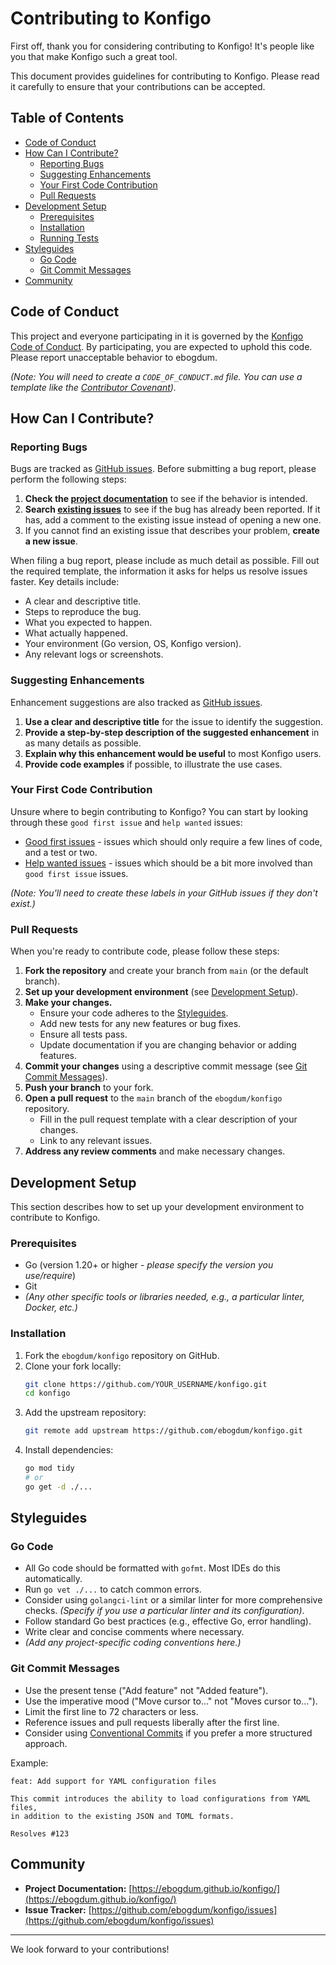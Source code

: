 # Contributing to Konfigo

First off, thank you for considering contributing to Konfigo! It's people like you that make Konfigo such a great tool.

This document provides guidelines for contributing to Konfigo. Please read it carefully to ensure that your contributions can be accepted.

## Table of Contents

- [Code of Conduct](#code-of-conduct)
- [How Can I Contribute?](#how-can-i-contribute)
  - [Reporting Bugs](#reporting-bugs)
  - [Suggesting Enhancements](#suggesting-enhancements)
  - [Your First Code Contribution](#your-first-code-contribution)
  - [Pull Requests](#pull-requests)
- [Development Setup](#development-setup)
  - [Prerequisites](#prerequisites)
  - [Installation](#installation)
  - [Running Tests](#running-tests)
- [Styleguides](#styleguides)
  - [Go Code](#go-code)
  - [Git Commit Messages](#git-commit-messages)
- [Community](#community)

## Code of Conduct

This project and everyone participating in it is governed by the [Konfigo Code of Conduct](CODE_OF_CONDUCT.md). By participating, you are expected to uphold this code. Please report unacceptable behavior to ebogdum.

*(Note: You will need to create a `CODE_OF_CONDUCT.md` file. You can use a template like the [Contributor Covenant](https://www.contributor-covenant.org/version/2/1/code_of_conduct.html)).*

## How Can I Contribute?

### Reporting Bugs

Bugs are tracked as [GitHub issues](https://github.com/ebogdum/konfigo/issues). Before submitting a bug report, please perform the following steps:

1.  **Check the [project documentation](https://ebogdum.github.io/konfigo/)** to see if the behavior is intended.
2.  **Search [existing issues](https://github.com/ebogdum/konfigo/issues)** to see if the bug has already been reported. If it has, add a comment to the existing issue instead of opening a new one.
3.  If you cannot find an existing issue that describes your problem, **create a new issue**.

When filing a bug report, please include as much detail as possible. Fill out the required template, the information it asks for helps us resolve issues faster. Key details include:

*   A clear and descriptive title.
*   Steps to reproduce the bug.
*   What you expected to happen.
*   What actually happened.
*   Your environment (Go version, OS, Konfigo version).
*   Any relevant logs or screenshots.

### Suggesting Enhancements

Enhancement suggestions are also tracked as [GitHub issues](https://github.com/ebogdum/konfigo/issues).

1.  **Use a clear and descriptive title** for the issue to identify the suggestion.
2.  **Provide a step-by-step description of the suggested enhancement** in as many details as possible.
3.  **Explain why this enhancement would be useful** to most Konfigo users.
4.  **Provide code examples** if possible, to illustrate the use cases.

### Your First Code Contribution

Unsure where to begin contributing to Konfigo? You can start by looking through these `good first issue` and `help wanted` issues:

*   [Good first issues](https://github.com/ebogdum/konfigo/labels/good%20first%20issue) - issues which should only require a few lines of code, and a test or two.
*   [Help wanted issues](https://github.com/ebogdum/konfigo/labels/help%20wanted) - issues which should be a bit more involved than `good first issue` issues.

*(Note: You'll need to create these labels in your GitHub issues if they don't exist.)*

### Pull Requests

When you're ready to contribute code, please follow these steps:

1.  **Fork the repository** and create your branch from `main` (or the default branch).
2.  **Set up your development environment** (see [Development Setup](#development-setup)).
3.  **Make your changes.**
    *   Ensure your code adheres to the [Styleguides](#styleguides).
    *   Add new tests for any new features or bug fixes.
    *   Ensure all tests pass.
    *   Update documentation if you are changing behavior or adding features.
4.  **Commit your changes** using a descriptive commit message (see [Git Commit Messages](#git-commit-messages)).
5.  **Push your branch** to your fork.
6.  **Open a pull request** to the `main` branch of the `ebogdum/konfigo` repository.
    *   Fill in the pull request template with a clear description of your changes.
    *   Link to any relevant issues.
7.  **Address any review comments** and make necessary changes.

## Development Setup

This section describes how to set up your development environment to contribute to Konfigo.

### Prerequisites

*   Go (version 1.20+ or higher - *please specify the version you use/require*)
*   Git
*   *(Any other specific tools or libraries needed, e.g., a particular linter, Docker, etc.)*

### Installation

1.  Fork the `ebogdum/konfigo` repository on GitHub.
2.  Clone your fork locally:
    ```sh
    git clone https://github.com/YOUR_USERNAME/konfigo.git
    cd konfigo
    ```
3.  Add the upstream repository:
    ```sh
    git remote add upstream https://github.com/ebogdum/konfigo.git
    ```
4.  Install dependencies:
    ```sh
    go mod tidy
    # or
    go get -d ./...
    ```

## Styleguides

### Go Code

*   All Go code should be formatted with `gofmt`. Most IDEs do this automatically.
*   Run `go vet ./...` to catch common errors.
*   Consider using `golangci-lint` or a similar linter for more comprehensive checks. *(Specify if you use a particular linter and its configuration)*.
*   Follow standard Go best practices (e.g., effective Go, error handling).
*   Write clear and concise comments where necessary.
*   *(Add any project-specific coding conventions here.)*

### Git Commit Messages

*   Use the present tense ("Add feature" not "Added feature").
*   Use the imperative mood ("Move cursor to..." not "Moves cursor to...").
*   Limit the first line to 72 characters or less.
*   Reference issues and pull requests liberally after the first line.
*   Consider using [Conventional Commits](https://www.conventionalcommits.org/) if you prefer a more structured approach.

Example:
```
feat: Add support for YAML configuration files

This commit introduces the ability to load configurations from YAML files,
in addition to the existing JSON and TOML formats.

Resolves #123
```

## Community

*   **Project Documentation:** [https://ebogdum.github.io/konfigo/](https://ebogdum.github.io/konfigo/)
*   **Issue Tracker:** [https://github.com/ebogdum/konfigo/issues](https://github.com/ebogdum/konfigo/issues)

---

We look forward to your contributions!